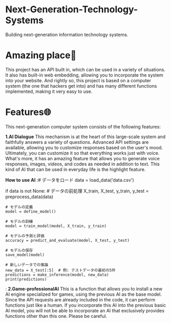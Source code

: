 # Next-Generation-Technology-Systems
Building next-generation information technology systems.
# Amazing place🤖
This project has an API built in, which can be used in a variety of situations.
It also has built-in web embedding, allowing you to incorporate the system into your website.
And rightly so, this project is based on a computer system (the one that hackers get into) and has many different functions implemented, making it very easy to use.
# Features🌐
This next-generation computer system consists of the following features:

**1.AI Dialogue**
This mechanism is at the heart of this large-scale system and faithfully answers a variety of questions.
Advanced API settings are available, allowing you to customize responses based on the user's mood.
Ultimately, you can customize it so that everything works just with voice.
What's more, it has an amazing feature that allows you to generate voice responses, images, videos, and codes as needed in addition to text.
This kind of AI that can be used in everyday life is the highlight feature.

**How to use AI**
:# データをロード
data = load_data('data.csv')

if data is not None:
    # データの前処理
    X_train, X_test, y_train, y_test = preprocess_data(data)
    
    # モデルの定義
    model = define_model()
    
    # モデルの訓練
    model = train_model(model, X_train, y_train)
    
    # モデルの予測と評価
    accuracy = predict_and_evaluate(model, X_test, y_test)
    
    # モデルの保存
    save_model(model)

    # 新しいデータでの推論
    new_data = X_test[:5]  # 例: テストデータの最初の5件
    predictions = make_inference(model, new_data)
    print(predictions)
:
**2.Game-professionalAI**
This is a function that allows you to install a new AI engine specialized for games, using the previous AI as the base model. Since the API requests are already included in the code, it can perform functions just like a human.
If you incorporate this AI into the previous basic AI model, you will not be able to incorporate an AI that exclusively provides functions other than this one.
Please be careful.
